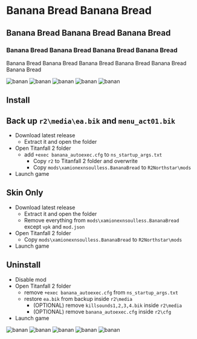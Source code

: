 # Banana Bread Banana Bread

## Banana Bread Banana Bread Banana Bread

### Banana Bread Banana Bread Banana Bread Banana Bread

Banana Bread Banana Bread Banana Bread Banana Bread Banana Bread Banana Bread

![banan](https://user-images.githubusercontent.com/57235791/151543690-bd096cc1-24dd-4ef4-b525-768241711877.gif)
![banan](https://user-images.githubusercontent.com/57235791/151543690-bd096cc1-24dd-4ef4-b525-768241711877.gif)
![banan](https://user-images.githubusercontent.com/57235791/151543690-bd096cc1-24dd-4ef4-b525-768241711877.gif)
![banan](https://user-images.githubusercontent.com/57235791/151543690-bd096cc1-24dd-4ef4-b525-768241711877.gif)
![banan](https://user-images.githubusercontent.com/57235791/151543690-bd096cc1-24dd-4ef4-b525-768241711877.gif)

## Install

## Back up `r2\media\ea.bik` and `menu_act01.bik`

- Download latest release
  - Extract it and open the folder
- Open Titanfall 2 folder
  - add `+exec banana_autoexec.cfg` to `ns_startup_args.txt`
    - Copy `r2` to Titanfall 2 folder and overwrite
    - Copy `mods\xamionexnsoulless.BananaBread` to `R2Northstar\mods`
- Launch game

## Skin Only

- Download latest release
  - Extract it and open the folder
  - Remove everything from `mods\xamionexnsoulless.BananaBread` except `vpk` and `mod.json`
- Open Titanfall 2 folder
  - Copy `mods\xamionexnsoulless.BananaBread` to `R2Northstar\mods`
- Launch game

## Uninstall

- Disable mod
- Open Titanfall 2 folder
  - remove `+exec banana_autoexec.cfg` from `ns_startup_args.txt`
  - restore `ea.bik` from backup inside `r2\media`
    - (OPTIONAL) remove `killsounds1,2,3,4.bik` inside `r2\media`
    - (OPTIONAL) remove `banana_autoexec.cfg` inside `r2\cfg`
- Launch game

![banan](https://user-images.githubusercontent.com/57235791/151543690-bd096cc1-24dd-4ef4-b525-768241711877.gif)
![banan](https://user-images.githubusercontent.com/57235791/151543690-bd096cc1-24dd-4ef4-b525-768241711877.gif)
![banan](https://user-images.githubusercontent.com/57235791/151543690-bd096cc1-24dd-4ef4-b525-768241711877.gif)
![banan](https://user-images.githubusercontent.com/57235791/151543690-bd096cc1-24dd-4ef4-b525-768241711877.gif)
![banan](https://user-images.githubusercontent.com/57235791/151543690-bd096cc1-24dd-4ef4-b525-768241711877.gif)
